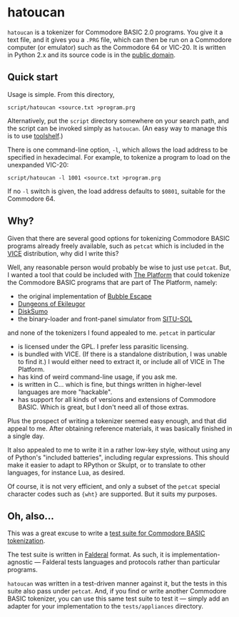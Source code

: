 hatoucan
========

`hatoucan` is a tokenizer for Commodore BASIC 2.0 programs.  You give it a
text file, and it gives you a `.PRG` file, which can then be run on a
Commodore computer (or emulator) such as the Commodore 64 or VIC-20.  It is
written in Python 2.x and its source code is in the [public domain](UNLICENSE).

Quick start
-----------

Usage is simple.  From this directory,

    script/hatoucan <source.txt >program.prg

Alternatively, put the `script` directory somewhere on your search path,
and the script can be invoked simply as `hatoucan`.  (An easy way to manage
this is to use [toolshelf][].)

There is one command-line option, `-l`, which allows the load address to
be specified in hexadecimal.  For example, to tokenize a program to load on
the unexpanded VIC-20:

    script/hatoucan -l 1001 <source.txt >program.prg

If no `-l` switch is given, the load address defaults to `$0801`, suitable
for the Commodore 64.

Why?
----

Given that there are several good options for tokenizing Commodore BASIC
programs already freely available, such as `petcat` which is included in
the [VICE][] distribution, why did I write this?

Well, any reasonable person would probably be wise to just use `petcat`.
But, I wanted a tool that could be included with [The Platform][] that could
tokenize the Commodore BASIC programs that are part of The Platform, namely:

*   the original implementation of [Bubble Escape][]
*   [Dungeons of Ekileugor][]
*   [DiskSumo][]
*   the binary-loader and front-panel simulator from [SITU-SOL][]

and none of the tokenizers I found appealed to me.  `petcat` in particular

*   is licensed under the GPL.  I prefer less parasitic licensing.
*   is bundled with VICE.  (If there is a standalone distribution, I was
    unable to find it.)  I would either need to extract it, or include
    all of VICE in The Platform.
*   has kind of weird command-line usage, if you ask me.
*   is written in C... which is fine, but things written in higher-level
    languages are more "hackable".
*   has support for all kinds of versions and extensions of Commodore
    BASIC.  Which is great, but I don't need all of those extras.

Plus the prospect of writing a tokenizer seemed easy enough, and that did
appeal to me.  After obtaining reference materials, it was basically
finished in a single day.

It also appealed to me to write it in a rather low-key style, without
using any of Python's "included batteries", including regular expressions.
This should make it easier to adapt to RPython or Skulpt, or to translate
to other languages, for instance Lua, as desired.

Of course, it is not very efficient, and only a subset of the `petcat`
special character codes such as `{wht}` are supported.  But it suits my
purposes.

Oh, also...
-----------

This was a great excuse to write a
[test suite for Commodore BASIC tokenization](tests/Commodore-BASIC-2.0.md).

The test suite is written in [Falderal] format.  As such, it is
implementation-agnostic — Falderal tests languages and protocols rather than
particular programs.

`hatoucan` was written in a test-driven manner against it, but the tests
in this suite also pass under `petcat`.  And, if you find or write
another Commodore BASIC tokenizer, you can use this same test suite to
test it — simply add an adapter for your implementation to the
`tests/appliances` directory.

[Bubble Escape]:          http://catseye.tc/node/Bubble_Escape
[DiskSumo]:               https://github.com/cpressey/DiskSumo
[Dungeons of Ekileugor]:  http://catseye.tc/node/Dungeons_of_Ekileugor
[Falderal]:               http://catseye.tc/node/Falderal
[SITU-SOL]:               https://github.com/catseye/SITU-SOL
[toolshelf]:              http://catseye.tc/node/toolshelf
[VICE]:                   http://vice-emu.sourceforge.net/
[The Platform]:           http://github.com/catseye/The-Platform
